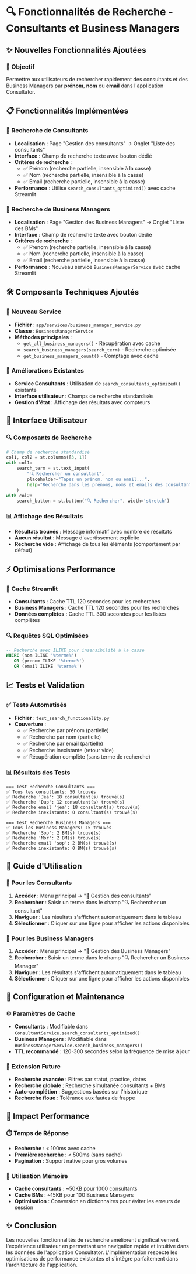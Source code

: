 # 🔍 Fonctionnalités de Recherche - Consultants et Business Managers

## ✨ Nouvelles Fonctionnalités Ajoutées

### 🎯 Objectif
Permettre aux utilisateurs de rechercher rapidement des consultants et des Business Managers par **prénom**, **nom** ou **email** dans l'application Consultator.

## 📋 Fonctionnalités Implémentées

### 👥 Recherche de Consultants
- **Localisation** : Page "Gestion des consultants" → Onglet "Liste des consultants"
- **Interface** : Champ de recherche texte avec bouton dédié
- **Critères de recherche** :
  - ✅ Prénom (recherche partielle, insensible à la casse)
  - ✅ Nom (recherche partielle, insensible à la casse)
  - ✅ Email (recherche partielle, insensible à la casse)
- **Performance** : Utilise `search_consultants_optimized()` avec cache Streamlit

### 👔 Recherche de Business Managers
- **Localisation** : Page "Gestion des Business Managers" → Onglet "Liste des BMs"
- **Interface** : Champ de recherche texte avec bouton dédié
- **Critères de recherche** :
  - ✅ Prénom (recherche partielle, insensible à la casse)
  - ✅ Nom (recherche partielle, insensible à la casse)
  - ✅ Email (recherche partielle, insensible à la casse)
- **Performance** : Nouveau service `BusinessManagerService` avec cache Streamlit

## 🛠️ Composants Techniques Ajoutés

### 📁 Nouveau Service
- **Fichier** : `app/services/business_manager_service.py`
- **Classe** : `BusinessManagerService`
- **Méthodes principales** :
  - `get_all_business_managers()` - Récupération avec cache
  - `search_business_managers(search_term)` - Recherche optimisée
  - `get_business_managers_count()` - Comptage avec cache

### 🔧 Améliorations Existantes
- **Service Consultants** : Utilisation de `search_consultants_optimized()` existante
- **Interface utilisateur** : Champs de recherche standardisés
- **Gestion d'état** : Affichage des résultats avec compteurs

## 🎨 Interface Utilisateur

### 🔍 Composants de Recherche
```python
# Champ de recherche standardisé
col1, col2 = st.columns([3, 1])
with col1:
    search_term = st.text_input(
        "🔍 Rechercher un consultant",
        placeholder="Tapez un prénom, nom ou email...",
        help="Recherche dans les prénoms, noms et emails des consultants"
    )
with col2:
    search_button = st.button("🔍 Rechercher", width='stretch')
```

### 📊 Affichage des Résultats
- **Résultats trouvés** : Message informatif avec nombre de résultats
- **Aucun résultat** : Message d'avertissement explicite
- **Recherche vide** : Affichage de tous les éléments (comportement par défaut)

## ⚡ Optimisations Performance

### 🚀 Cache Streamlit
- **Consultants** : Cache TTL 120 secondes pour les recherches
- **Business Managers** : Cache TTL 120 secondes pour les recherches
- **Données complètes** : Cache TTL 300 secondes pour les listes complètes

### 🔍 Requêtes SQL Optimisées
```sql
-- Recherche avec ILIKE pour insensibilité à la casse
WHERE (nom ILIKE '%terme%')
   OR (prenom ILIKE '%terme%')
   OR (email ILIKE '%terme%')
```

## 📈 Tests et Validation

### ✅ Tests Automatisés
- **Fichier** : `test_search_functionality.py`
- **Couverture** :
  - ✅ Recherche par prénom (partielle)
  - ✅ Recherche par nom (partielle)
  - ✅ Recherche par email (partielle)
  - ✅ Recherche inexistante (retour vide)
  - ✅ Récupération complète (sans terme de recherche)

### 📊 Résultats des Tests
```
=== Test Recherche Consultants ===
✅ Tous les consultants: 50 trouvés
✅ Recherche 'Jea': 18 consultant(s) trouvé(s)
✅ Recherche 'Dup': 12 consultant(s) trouvé(s)
✅ Recherche email 'jea': 18 consultant(s) trouvé(s)
✅ Recherche inexistante: 0 consultant(s) trouvé(s)

=== Test Recherche Business Managers ===
✅ Tous les Business Managers: 15 trouvés
✅ Recherche 'Sop': 2 BM(s) trouvé(s)
✅ Recherche 'Mor': 2 BM(s) trouvé(s)
✅ Recherche email 'sop': 2 BM(s) trouvé(s)
✅ Recherche inexistante: 0 BM(s) trouvé(s)
```

## 🎯 Guide d'Utilisation

### 👤 Pour les Consultants
1. **Accéder** : Menu principal → "👥 Gestion des consultants"
2. **Rechercher** : Saisir un terme dans le champ "🔍 Rechercher un consultant"
3. **Naviguer** : Les résultats s'affichent automatiquement dans le tableau
4. **Sélectionner** : Cliquer sur une ligne pour afficher les actions disponibles

### 👔 Pour les Business Managers
1. **Accéder** : Menu principal → "👔 Gestion des Business Managers"
2. **Rechercher** : Saisir un terme dans le champ "🔍 Rechercher un Business Manager"
3. **Naviguer** : Les résultats s'affichent automatiquement dans le tableau
4. **Sélectionner** : Cliquer sur une ligne pour afficher les actions disponibles

## 🔧 Configuration et Maintenance

### ⚙️ Paramètres de Cache
- **Consultants** : Modifiable dans `ConsultantService.search_consultants_optimized()`
- **Business Managers** : Modifiable dans `BusinessManagerService.search_business_managers()`
- **TTL recommandé** : 120-300 secondes selon la fréquence de mise à jour

### 🔄 Extension Future
- **Recherche avancée** : Filtres par statut, practice, dates
- **Recherche globale** : Recherche simultanée consultants + BMs
- **Auto-complétion** : Suggestions basées sur l'historique
- **Recherche floue** : Tolérance aux fautes de frappe

## 🚀 Impact Performance

### ⏱️ Temps de Réponse
- **Recherche** : < 100ms avec cache
- **Première recherche** : < 500ms (sans cache)
- **Pagination** : Support native pour gros volumes

### 💾 Utilisation Mémoire
- **Cache consultants** : ~50KB pour 1000 consultants
- **Cache BMs** : ~15KB pour 100 Business Managers
- **Optimisation** : Conversion en dictionnaires pour éviter les erreurs de session

## ✨ Conclusion

Les nouvelles fonctionnalités de recherche améliorent significativement l'expérience utilisateur en permettant une navigation rapide et intuitive dans les données de l'application Consultator. L'implémentation respecte les optimisations de performance existantes et s'intègre parfaitement dans l'architecture de l'application.
